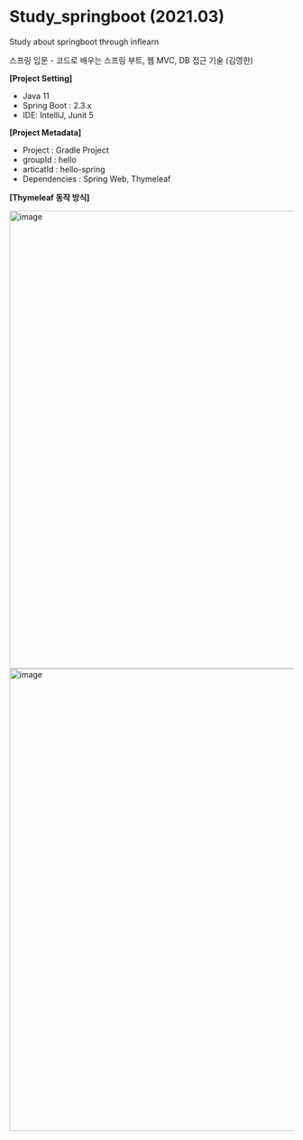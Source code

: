 # Study_springboot (2021.03)
Study about springboot through inflearn

스프링 입문 - 코드로 배우는 스프링 부트, 웹 MVC, DB 접근 기술 (김영한)

**[Project Setting]**

- Java 11 
- Spring Boot : 2.3.x
- IDE: IntelliJ, Junit 5

**[Project Metadata]**

- Project : Gradle Project
- groupId : hello
- articatId : hello-spring
- Dependencies : Spring Web, Thymeleaf

**[Thymeleaf 동작 방식]**
 
<img width="811" alt="image" src="https://user-images.githubusercontent.com/26623530/113508421-e54d3580-958a-11eb-935a-df7415894848.png">


<img width="819" alt="image" src="https://user-images.githubusercontent.com/26623530/113566507-c2348b80-9647-11eb-98fc-cf7f265f288d.png">

